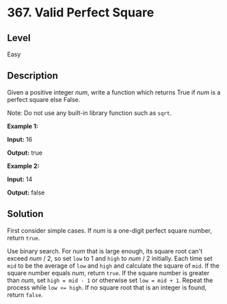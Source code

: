 # 367. Valid Perfect Square
## Level
Easy

## Description
Given a positive integer *num*, write a function which returns True if *num* is a perfect square else False.

Note: Do not use any built-in library function such as `sqrt`.

**Example 1:**

**Input:** 16

**Output:** true

**Example 2:**

**Input:** 14

**Output:** false

## Solution
First consider simple cases. If *num* is a one-digit perfect square number, return `true`.

Use binary search. For *num* that is large enough, its square root can't exceed *num* / 2, so set `low` to 1 and `high` to *num* / 2 initially. Each time set `mid` to be the average of `low` and `high` and calculate the square of `mid`. If the square number equals *num*, return `true`. If the square number is greater than *num*, set `high = mid - 1` or otherwise set `low = mid + 1`. Repeat the process while `low <= high`. If no square root that is an integer is found, return `false`.
